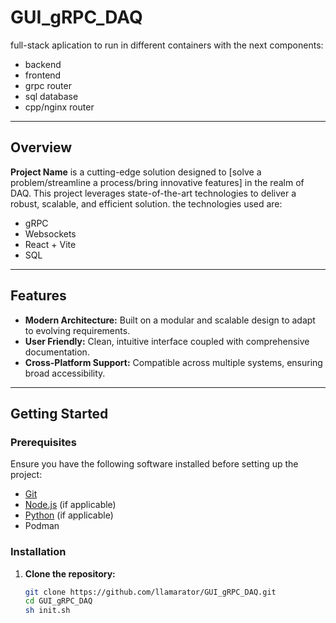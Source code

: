 # GUI_gRPC_DAQ

full-stack aplication to run in different containers with the next components:
- backend
- frontend
- grpc router
- sql database
- cpp/nginx router

---

## Overview

**Project Name** is a cutting-edge solution designed to [solve a problem/streamline a process/bring innovative features] in the realm of DAQ. This project leverages state-of-the-art technologies to deliver a robust, scalable, and efficient solution. the technologies used are:
- gRPC
- Websockets
- React + Vite
- SQL

---

## Features

- **Modern Architecture:** Built on a modular and scalable design to adapt to evolving requirements.
- **User Friendly:** Clean, intuitive interface coupled with comprehensive documentation.
- **Cross-Platform Support:** Compatible across multiple systems, ensuring broad accessibility.

---

## Getting Started

### Prerequisites

Ensure you have the following software installed before setting up the project:

- [Git](https://git-scm.com/)
- [Node.js](https://nodejs.org/en/) (if applicable)
- [Python](https://www.python.org/) (if applicable)
- Podman

### Installation

1. **Clone the repository:**

   ```bash
   git clone https://github.com/llamarator/GUI_gRPC_DAQ.git
   cd GUI_gRPC_DAQ
   sh init.sh
